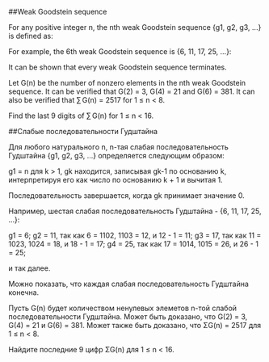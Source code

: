 ##Weak Goodstein sequence


For any positive integer n, the nth weak Goodstein sequence {g1, g2, g3, ...} is defined as:


For example, the 6th weak Goodstein sequence is {6, 11, 17, 25, ...}:


It can be shown that every weak Goodstein sequence terminates.


Let G(n) be the number of nonzero elements in the nth weak Goodstein sequence.
It can be verified that G(2) = 3, G(4) = 21 and G(6) = 381.
It can also be verified that ∑ G(n) = 2517 for 1 ≤ n < 8.


Find the last 9 digits of ∑ G(n) for 1 ≤ n < 16.

##Слабые последовательности Гудштайна


Для любого натурального n, n-тая слабая последовательность Гудштайна {g1, g2, g3, ...} определяется следующим образом:


 g1 = n
 для k > 1, gk находится, записывая gk-1 по основанию k, интерпретируя его как число по основанию k + 1 и вычитая 1.


Последовательность завершается, когда gk принимает значение 0.


Например, шестая слабая последовательность Гудштайна - {6, 11, 17, 25, ...}:


 g1 = 6;
 g2 = 11, так как 6 = 1102, 1103 = 12, и 12 - 1 = 11;
 g3 = 17, так как 11 = 1023, 1024 = 18, и 18 - 1 = 17;
 g4 = 25, так как 17 = 1014, 1015 = 26, и 26 - 1 = 25;


и так далее.


Можно показать, что каждая слабая последовательность Гудштайна конечна.


Пусть G(n) будет количеством ненулевых элеметов n-той слабой последовательности Гудштайна.
Может быть доказано, что G(2) = 3, G(4) = 21 и G(6) = 381.
Может также быть доказано, что ΣG(n) = 2517 для 1 ≤ n < 8.


Найдите последние 9 цифр ΣG(n) для 1 ≤ n < 16.

